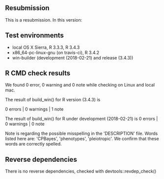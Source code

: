 ## Resubmission
This is a resubmission. In this version:

## Test environments
* local OS X Sierra, R 3.3.3, R 3.4.3
* x86_64-pc-linux-gnu (on travis-ci), R 3.4.2
* win-builder (development (2018-02-21) and release (3.4.3))

## R CMD check results

We found 0 error, 0 warning and 0 note while checking on Linux and local mac.

The result of build_win() for R version (3.4.3) is 

0 errors | 0 warnings | 1 note

The result of build_win() for R under development (2018-02-21) is 
0 errors | 0 warnings | 0 note

Note is regarding the possible misspelling in the 'DESCRIPTION' file. Words listed here are: 'CPBayes', 'phenotypes', 'pleiotropic'. We confirm that these words are correctly spelled.

## Reverse dependencies

There is no reverse dependencies, checked with devtools::revdep_check()


